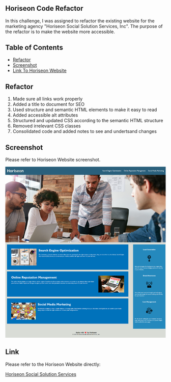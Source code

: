 # <Horiseon Code Refactor>

## Horiseon Code Refactor

In this challenge, I was assigned to refactor the existing website for the marketing agency "Horiseon Social Solution Services, Inc". The purpose of the refactor is to make the website more accessible.


## Table of Contents 

- [Refactor](#refactor)
- [Screenshot](#screenshot)
- [Link To Horiseon Website](#link)


## Refactor

1) Made sure all links work properly
2) Added a title to document for SEO
3) Used structure and semantic HTML elements to make it easy to read
4) Added accessible alt attributes
5) Structured and updated CSS according to the semantic HTML structure
6) Removed irrelevant CSS classes
7) Consolidated code and added notes to see and undertsand changes


## Screenshot

Please refer to Horiseon Website screenshot.

![Horiseon Refactored Website](assets/images/Horiseon-Refactored-Website.png)


## Link

Please refer to the Horiseon Website directly:

[Horiseon Social Solution Services](https://susorocode.github.io/horiseon-refactor) 

